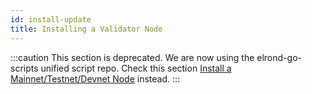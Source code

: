 ```yaml
---
id: install-update
title: Installing a Validator Node
---
```


[comment]: # (mx-context-auto)

:::caution
This section is deprecated. We are now using the elrond-go-scripts unified script repo.
Check this section [Install a Mainnet/Testnet/Devnet Node](/validators/nodes-scripts/config-scripts) instead.
:::
